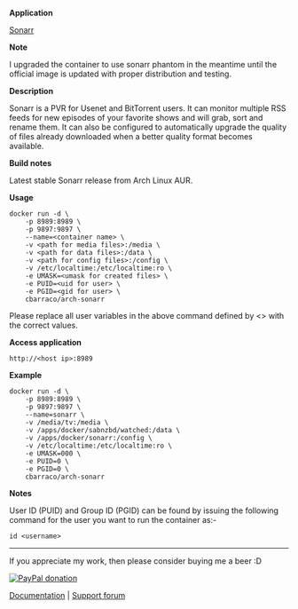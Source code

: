 **Application**

[Sonarr](https://sonarr.tv/)

**Note**

I upgraded the container to use sonarr phantom in the meantime until the official image is updated with proper distribution and testing.

**Description**

Sonarr is a PVR for Usenet and BitTorrent users. It can monitor multiple RSS feeds for new episodes of your favorite shows and will grab, sort and rename them. It can also be configured to automatically upgrade the quality of files already downloaded when a better quality format becomes available.

**Build notes**

Latest stable Sonarr release from Arch Linux AUR.

**Usage**
```
docker run -d \
    -p 8989:8989 \
    -p 9897:9897 \
    --name=<container name> \
    -v <path for media files>:/media \
    -v <path for data files>:/data \
    -v <path for config files>:/config \
    -v /etc/localtime:/etc/localtime:ro \
    -e UMASK=<umask for created files> \
    -e PUID=<uid for user> \
    -e PGID=<gid for user> \
    cbarraco/arch-sonarr
```

Please replace all user variables in the above command defined by <> with the correct values.

**Access application**

`http://<host ip>:8989`

**Example**
```
docker run -d \
    -p 8989:8989 \
    -p 9897:9897 \
    --name=sonarr \
    -v /media/tv:/media \
    -v /apps/docker/sabnzbd/watched:/data \
    -v /apps/docker/sonarr:/config \
    -v /etc/localtime:/etc/localtime:ro \
    -e UMASK=000 \
    -e PUID=0 \
    -e PGID=0 \
    cbarraco/arch-sonarr
```

**Notes**

User ID (PUID) and Group ID (PGID) can be found by issuing the following command for the user you want to run the container as:-

```
id <username>
```
___
If you appreciate my work, then please consider buying me a beer  :D

[![PayPal donation](https://www.paypal.com/en_US/i/btn/btn_donate_SM.gif)](https://www.paypal.com/cgi-bin/webscr?cmd=_s-xclick&hosted_button_id=MM5E27UX6AUU4)

[Documentation](https://github.com/binhex/documentation) | [Support forum](http://lime-technology.com/forum/index.php?topic=45848.0)